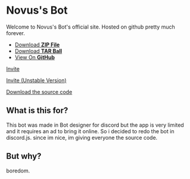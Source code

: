 <h1>Novus's Bot</h1>
<p>Welcome to Novus's Bot's official site. Hosted on github pretty much forever.</p>
<ul class="downloads">
          <li><a href="https://github.com/pages-themes/minimal/zipball/master">Download <strong>ZIP File</strong></a></li>
          <li><a href="https://github.com/pages-themes/minimal/tarball/master">Download <strong>TAR Ball</strong></a></li>
          <li><a href="https://github.com/pages-themes/minimal">View On <strong>GitHub</strong></a></li>
        </ul>

<p><a title="Invite" href="https://discordapp.com/oauth2/authorize?client_id=800804397415530576&scope=bot&permissions=2146958847" target="_blank" rel="noopener">Invite</a></p>
<p><a title="Invite (Unstable Version)" href="https://discord.com/api/oauth2/authorize?client_id=811696283756134411&amp;permissions=8&amp;scope=bot" target="_blank" rel="noopener">Invite (Unstable Version)</a></p>
<p><a title="Download" href="https://github.com/novusthedev/novus-bot/releases" target="_blank" rel="noopener">Download the source code</a></p>

<h2><strong>What is this for?</strong></h2>
<p>This bot was made in Bot designer for discord but the app is very limited and it requires an ad to bring it online. So i decided to redo the bot in discord.js. since im nice, im giving everyone the source code.<br /></p>

<h2><strong>But why?<br /></strong></h2>
<p>boredom.</p>
